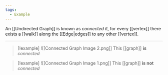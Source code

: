 ```yaml
---
tags:
  - Example
---
```

An [[Undirected Graph]] is known as _connected_ if, for every [[vertex]] there exists a [[walk]] along the [[Edge|edges]] to any other [[vertex]].

---
> [!example]
> ![[Connected Graph Image 2.png]]
> This [[graph]] **is** _connected_

> [!example]
> ![[Connected Graph Image 1.png]]
> This [[graph]] **is not** _connected_
